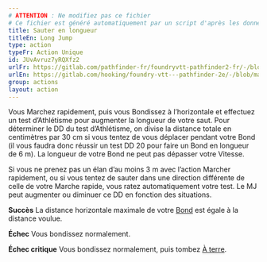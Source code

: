 ```yaml
---
# ATTENTION : Ne modifiez pas ce fichier
# Ce fichier est généré automatiquement par un script d'après les données du module Foundry VTT officiel et de sa traduction
title: Sauter en longueur
titleEn: Long Jump
type: action
typeFr: Action Unique
id: JUvAvruz7yRQXfz2
urlFr: https://gitlab.com/pathfinder-fr/foundryvtt-pathfinder2-fr/-/blob/master/data/actions/JUvAvruz7yRQXfz2.htm
urlEn: https://gitlab.com/hooking/foundry-vtt---pathfinder-2e/-/blob/master/packs/data/actions.db/long-jump.json
group: actions
layout: action
---
```

Vous Marchez rapidement, puis vous Bondissez à l’horizontale et effectuez un test d’Athlétisme pour augmenter la longueur de votre saut. Pour déterminer le DD du test d’Athlétisme, on divise la distance totale en centimètres par 30 cm si vous tentez de vous déplacer pendant votre Bond (il vous faudra donc réussir un test DD 20 pour faire un Bond en longueur de 6 m). La longueur de votre Bond ne peut pas dépasser votre Vitesse.

Si vous ne prenez pas un élan d’au moins 3 m avec l’action Marcher rapidement, ou si vous tentez de sauter dans une direction différente de celle de votre Marche rapide, vous ratez automatiquement votre test. Le MJ peut augmenter ou diminuer ce DD en fonction des situations.

**Succès** La distance horizontale maximale de votre [Bond](/_actions/bondir.md) est égale à la distance voulue.

**Échec** Vous bondissez normalement.

**Échec critique** Vous bondissez normalement, puis tombez [À terre](/_condition-items/à-terre.md).



